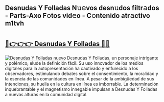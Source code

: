 ## Desnudas Y Folladas N𝚞𝚎vos desn𝚞dos filtr𝚊dos - Parts-Axo F𝚘tos vid𝚎o - C𝚘ntenido atr𝚊ctivo m1tvh

# <h2><a href="http://mb3oox.tromn.icu/?c=Desnudas+Y+Folladas">🔗👉👉👉 Desnudas Y Folladas 🔗🔗</a></h2>

[![Desnudas Y Folladas nuevo](https://i.imgur.com/pEAQMta.gif)](http://mb3oox.tromn.icu/?c=Desnudas+Y+Folladas)
Desnudas Y Folladas, un personaje intrigante y polémico, elude la definición fácil. Su uso innovador de los medios digitales para la autopresentación ha cautivado y enfurecido a los observadores, estimulando debates sobre el consentimiento, la moralidad y la esencia de las comunidades en línea. A pesar de la ambigüedad de sus intenciones, su huella en la cultura en línea es imborrable. La determinación inquebrantable y el magnetismo innegable impulsan a Desnudas Y Folladas a nuevas alturas en la comunidad digital.

